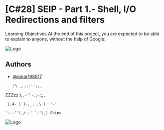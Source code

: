 
# [C#28] SEIP - Part 1.-  Shell, I/O Redirections and filters

Learning Objectives
At the end of this project, you are expected to be able to explain to anyone, without the help of Google:

![Logo](https://tpc.googlesyndication.com/simgad/13527734259634333935)

## Authors

- [@omar198017](https://www.github.com/omar198017)

      |\ _,,,---,,_
  
ZZZzz /,`.-'`' -. ;-;;,_

     |,4- ) )-,_. ,\ ( `'-'
     
    '---''(_/--' `-'\_) Chino


    

![Logo](https://www.muylinux.com/wp-content/uploads/2018/11/bash.png)


